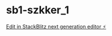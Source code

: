 # sb1-szkker_1

[Edit in StackBlitz next generation editor ⚡️](https://stackblitz.com/~/github.com/lauchachxx/sb1-szkker_1)